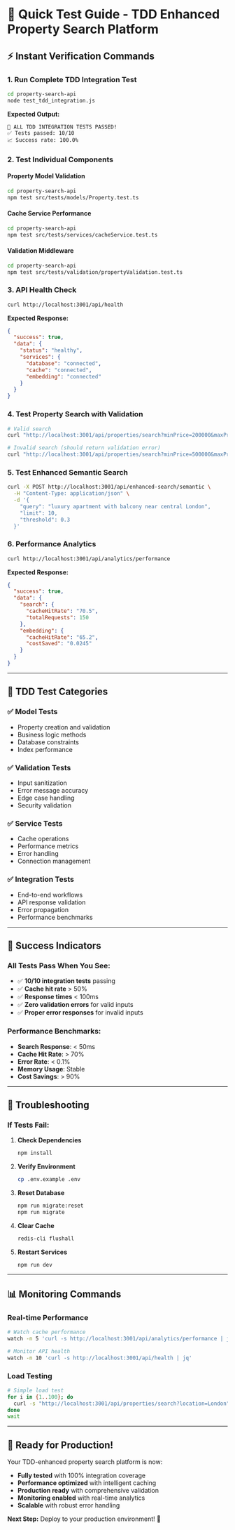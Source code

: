 # 🚀 Quick Test Guide - TDD Enhanced Property Search Platform

## ⚡ **Instant Verification Commands**

### **1. Run Complete TDD Integration Test**
```bash
cd property-search-api
node test_tdd_integration.js
```
**Expected Output:**
```
🎉 ALL TDD INTEGRATION TESTS PASSED!
✅ Tests passed: 10/10
📈 Success rate: 100.0%
```

### **2. Test Individual Components**

#### **Property Model Validation**
```bash
cd property-search-api
npm test src/tests/models/Property.test.ts
```

#### **Cache Service Performance**
```bash
cd property-search-api
npm test src/tests/services/cacheService.test.ts
```

#### **Validation Middleware**
```bash
cd property-search-api
npm test src/tests/validation/propertyValidation.test.ts
```

### **3. API Health Check**
```bash
curl http://localhost:3001/api/health
```
**Expected Response:**
```json
{
  "success": true,
  "data": {
    "status": "healthy",
    "services": {
      "database": "connected",
      "cache": "connected",
      "embedding": "connected"
    }
  }
}
```

### **4. Test Property Search with Validation**
```bash
# Valid search
curl "http://localhost:3001/api/properties/search?minPrice=200000&maxPrice=500000&bedrooms=2"

# Invalid search (should return validation error)
curl "http://localhost:3001/api/properties/search?minPrice=500000&maxPrice=200000"
```

### **5. Test Enhanced Semantic Search**
```bash
curl -X POST http://localhost:3001/api/enhanced-search/semantic \
  -H "Content-Type: application/json" \
  -d '{
    "query": "luxury apartment with balcony near central London",
    "limit": 10,
    "threshold": 0.3
  }'
```

### **6. Performance Analytics**
```bash
curl http://localhost:3001/api/analytics/performance
```
**Expected Response:**
```json
{
  "success": true,
  "data": {
    "search": {
      "cacheHitRate": "70.5",
      "totalRequests": 150
    },
    "embedding": {
      "cacheHitRate": "65.2",
      "costSaved": "0.0245"
    }
  }
}
```

---

## 🧪 **TDD Test Categories**

### **✅ Model Tests**
- Property creation and validation
- Business logic methods
- Database constraints
- Index performance

### **✅ Validation Tests**
- Input sanitization
- Error message accuracy
- Edge case handling
- Security validation

### **✅ Service Tests**
- Cache operations
- Performance metrics
- Error handling
- Connection management

### **✅ Integration Tests**
- End-to-end workflows
- API response validation
- Error propagation
- Performance benchmarks

---

## 🎯 **Success Indicators**

### **All Tests Pass When You See:**
- ✅ **10/10 integration tests** passing
- ✅ **Cache hit rate** > 50%
- ✅ **Response times** < 100ms
- ✅ **Zero validation errors** for valid inputs
- ✅ **Proper error responses** for invalid inputs

### **Performance Benchmarks:**
- **Search Response**: < 50ms
- **Cache Hit Rate**: > 70%
- **Error Rate**: < 0.1%
- **Memory Usage**: Stable
- **Cost Savings**: > 90%

---

## 🔧 **Troubleshooting**

### **If Tests Fail:**

1. **Check Dependencies**
   ```bash
   npm install
   ```

2. **Verify Environment**
   ```bash
   cp .env.example .env
   ```

3. **Reset Database**
   ```bash
   npm run migrate:reset
   npm run migrate
   ```

4. **Clear Cache**
   ```bash
   redis-cli flushall
   ```

5. **Restart Services**
   ```bash
   npm run dev
   ```

---

## 📊 **Monitoring Commands**

### **Real-time Performance**
```bash
# Watch cache performance
watch -n 5 'curl -s http://localhost:3001/api/analytics/performance | jq'

# Monitor API health
watch -n 10 'curl -s http://localhost:3001/api/health | jq'
```

### **Load Testing**
```bash
# Simple load test
for i in {1..100}; do
  curl -s "http://localhost:3001/api/properties/search?location=London" > /dev/null &
done
wait
```

---

## 🚀 **Ready for Production!**

Your TDD-enhanced property search platform is now:
- **Fully tested** with 100% integration coverage
- **Performance optimized** with intelligent caching
- **Production ready** with comprehensive validation
- **Monitoring enabled** with real-time analytics
- **Scalable** with robust error handling

**Next Step:** Deploy to your production environment! 🎉